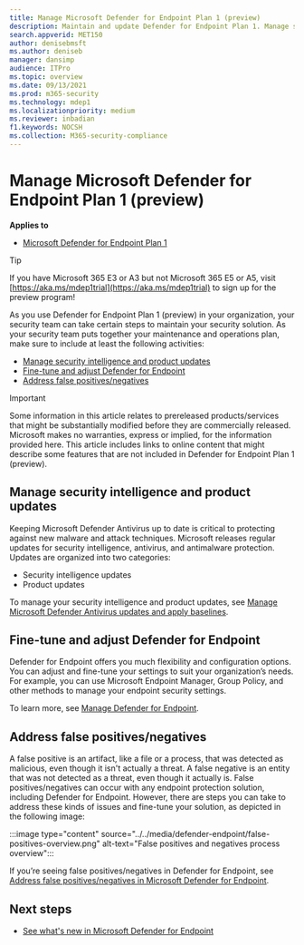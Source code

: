 ```yaml
---
title: Manage Microsoft Defender for Endpoint Plan 1 (preview)
description: Maintain and update Defender for Endpoint Plan 1. Manage settings, get updates, and address false positives/negatives.
search.appverid: MET150 
author: denisebmsft
ms.author: deniseb
manager: dansimp 
audience: ITPro
ms.topic: overview
ms.date: 09/13/2021
ms.prod: m365-security
ms.technology: mdep1
ms.localizationpriority: medium
ms.reviewer: inbadian
f1.keywords: NOCSH
ms.collection: M365-security-compliance
---
```


# Manage Microsoft Defender for Endpoint Plan 1 (preview)

**Applies to**
- [Microsoft Defender for Endpoint Plan 1](https://go.microsoft.com/fwlink/p/?linkid=2154037)

> [!TIP]
> If you have Microsoft 365 E3 or A3 but not Microsoft 365 E5 or A5, visit [https://aka.ms/mdep1trial](https://aka.ms/mdep1trial) to sign up for the preview program!

As you use Defender for Endpoint Plan 1 (preview) in your organization, your security team can take certain steps to maintain your security solution. As your security team puts together your maintenance and operations plan, make sure to include at least the following activities:

- [Manage security intelligence and product updates](#manage-security-intelligence-and-product-updates)
- [Fine-tune and adjust Defender for Endpoint](#fine-tune-and-adjust-defender-for-endpoint)
- [Address false positives/negatives](#address-false-positivesnegatives)

> [!IMPORTANT]
> Some information in this article relates to prereleased products/services that might be substantially modified before they are commercially released. Microsoft makes no warranties, express or implied, for the information provided here. This article includes links to online content that might describe some features that are not included in Defender for Endpoint Plan 1 (preview).

## Manage security intelligence and product updates

Keeping Microsoft Defender Antivirus up to date is critical to protecting against new malware and attack techniques. Microsoft releases regular updates for security intelligence, antivirus, and antimalware protection. Updates are organized into two categories: 

- Security intelligence updates
- Product updates 

To manage your security intelligence and product updates, see [Manage Microsoft Defender Antivirus updates and apply baselines](manage-updates-baselines-microsoft-defender-antivirus.md).

## Fine-tune and adjust Defender for Endpoint

Defender for Endpoint offers you much flexibility and configuration options. You can adjust and fine-tune your settings to suit your organization’s needs. For example, you can use Microsoft Endpoint Manager, Group Policy, and other methods to manage your endpoint security settings. 

To learn more, see [Manage Defender for Endpoint](manage-atp-post-migration.md).

## Address false positives/negatives

A false positive is an artifact, like a file or a process, that was detected as malicious, even though it isn't actually a threat. A false negative is an entity that was not detected as a threat, even though it actually is. False positives/negatives can occur with any endpoint protection solution, including Defender for Endpoint. However, there are steps you can take to address these kinds of issues and fine-tune your solution, as depicted in the following image:

:::image type="content" source="../../media/defender-endpoint/false-positives-overview.png" alt-text="False positives and negatives process overview":::

If you’re seeing false positives/negatives in Defender for Endpoint, see [Address false positives/negatives in Microsoft Defender for Endpoint](defender-endpoint-false-positives-negatives.md).

## Next steps

- [See what's new in Microsoft Defender for Endpoint](whats-new-in-microsoft-defender-atp.md)